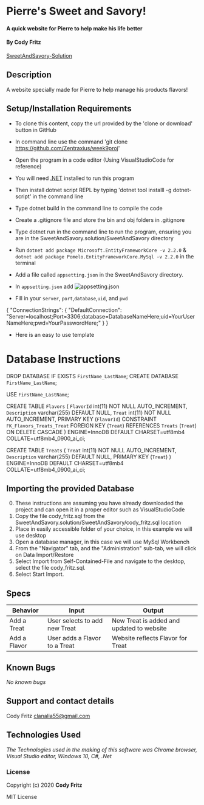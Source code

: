 # Pierre's Sweet and Savory!

#### A quick website for Pierre to help make his life better

#### By Cody Fritz

[SweetAndSavory-Solution](https://github.com/Zentraxius/week9proj)

## Description

A website specially made for Pierre to help manage his products flavors!

## Setup/Installation Requirements

- To clone this content, copy the url provided by the 'clone or download' button in GitHub
- In command line use the command 'git clone https://github.com/Zentraxius/week9proj'
- Open the program in a code editor (Using VisualStudioCode for reference)
- You will need [.NET](https://dotnet.microsoft.com/download/dotnet-core/2.2) installed to run this program
- Then install dotnet script REPL by typing 'dotnet tool installl -g dotnet-script' in the command line
- Type dotnet build in the command line to compile the code
- Create a .gitignore file and store the bin and obj folders in .gitignore
- Type dotnet run in the command line to run the program, ensuring you are in the SweetAndSavory.solution/SweetAndSavory directory

- Run `dotnet add package Microsoft.EntityFrameworkCore -v 2.2.0` &
  `dotnet add package Pomelo.EntityFrameworkCore.MySql -v 2.2.0`
  in the terminal
- Add a file called `appsetting.json` in the SweetAndSavory directory.
- In `appsetting.json` add ![appsetting.json](Assets/setup.png)
- Fill in your `server`, `port`,`database`,`uid`, and `pwd`

{
  "ConnectionStrings": {
      "DefaultConnection": "Server=localhost;Port=3306;database=DatabaseNameHere;uid=YourUserNameHere;pwd=YourPasswordHere;"
  }
}
- Here is an easy to use template

# Database Instructions

DROP DATABASE IF EXISTS `FirstName_LastName`;
CREATE DATABASE `FirstName_LastName`;

USE `FirstName_LastName`;

CREATE TABLE `Flavors` (
`FlavorId` int(11) NOT NULL AUTO_INCREMENT,
`Description` varchar(255) DEFAULT NULL,
`Treat` int(11) NOT NULL AUTO_INCREMENT,
PRIMARY KEY (`FlavorId`)
CONSTRAINT `FK_Flavors_Treats_Treat` FOREIGN KEY (`Treat`) REFERENCES `Treats` (`Treat`) ON DELETE CASCADE
) ENGINE=InnoDB DEFAULT CHARSET=utf8mb4 COLLATE=utf8mb4_0900_ai_ci;

CREATE TABLE `Treats` (
`Treat` int(11) NOT NULL AUTO_INCREMENT,
`Description` varchar(255) DEFAULT NULL,
PRIMARY KEY (`Treat`)
) ENGINE=InnoDB DEFAULT CHARSET=utf8mb4 COLLATE=utf8mb4_0900_ai_ci;

## Importing the provided Database

0. These instructions are assuming you have already downloaded the project and can open it in a proper editor such as VisualStudioCode
1. Copy the file cody_fritz.sql from the SweetAndSavory.solution/SweetAndSavory/cody_fritz.sql location
2. Place in easily accessible folder of your choice, in this example we will use desktop
3. Open a database manager, in this case we will use MySql Workbench
4. From the "Navigator" tab, and the "Administration" sub-tab, we will click on Data Import/Restore
5. Select Import from Self-Contained-File and navigate to the desktop, select the file cody_fritz.sql.
6. Select Start Import.

## Specs

| Behavior     | Input                         | Output                                    |
| ------------ | ----------------------------- | ----------------------------------------- |
| Add a Treat  | User selects to add new Treat | New Treat is added and updated to website |
| Add a Flavor | User adds a Flavor to a Treat | Website reflects Flavor for Treat         |

## Known Bugs

_No known bugs_

## Support and contact details

Cody Fritz <clanalia55@gmail.com>

## Technologies Used

_The Technologies used in the making of this software was Chrome browser, Visual Studio editor, Windows 10, C#, .Net_

### License

Copyright (c) 2020 **Cody Fritz**

MIT License
